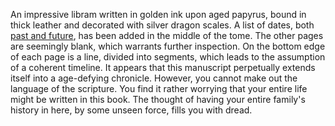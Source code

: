 An impressive libram written in golden ink upon aged papyrus, bound in thick leather and decorated with silver dragon scales.
A list of dates, both [past and future](Archive%20of%20Old), has been added in the middle of the tome. The other pages are seemingly blank, which warrants further inspection. On the bottom edge of each page is a line, divided into segments, which leads to the assumption of a coherent timeline. 
It appears that this manuscript perpetually extends itself into a age-defying chronicle. 
However, you cannot make out the language of the scripture. You find it rather worrying that your entire life might be written in this book. The thought of having your entire family's history in here, by some unseen force, fills you with dread. 